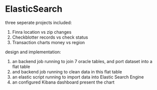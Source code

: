 # ElasticSearch

three seperate projects included:
1. Finra location vs zip changes 
2. Checkblotter records vs check status 
3. Transaction charts money vs region 


design and implementation:
1. an backend job running to join 7 oracle tables, and port dataset into a flat table
2. and backend job running to clean data in this flat table
3. an elastic script running to import data into Elastic Search Engine
4. an configured Kibana dashboard present the chart
